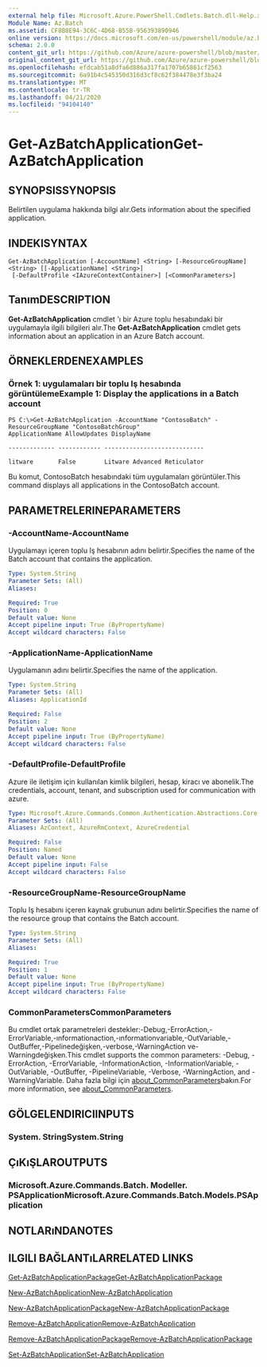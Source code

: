 ```yaml
---
external help file: Microsoft.Azure.PowerShell.Cmdlets.Batch.dll-Help.xml
Module Name: Az.Batch
ms.assetid: CF8B8E94-3C6C-4D68-B55B-956393890946
online version: https://docs.microsoft.com/en-us/powershell/module/az.batch/get-azbatchapplication
schema: 2.0.0
content_git_url: https://github.com/Azure/azure-powershell/blob/master/src/Batch/Batch/help/Get-AzBatchApplication.md
original_content_git_url: https://github.com/Azure/azure-powershell/blob/master/src/Batch/Batch/help/Get-AzBatchApplication.md
ms.openlocfilehash: efdcab51a8dfa6d886a317fa1707b65861cf2563
ms.sourcegitcommit: 6a91b4c545350d316d3cf8c62f384478e3f3ba24
ms.translationtype: MT
ms.contentlocale: tr-TR
ms.lasthandoff: 04/21/2020
ms.locfileid: "94104140"
---
```

# <span data-ttu-id="9c993-101">Get-AzBatchApplication</span><span class="sxs-lookup"><span data-stu-id="9c993-101">Get-AzBatchApplication</span></span>

## <span data-ttu-id="9c993-102">SYNOPSIS</span><span class="sxs-lookup"><span data-stu-id="9c993-102">SYNOPSIS</span></span>
<span data-ttu-id="9c993-103">Belirtilen uygulama hakkında bilgi alır.</span><span class="sxs-lookup"><span data-stu-id="9c993-103">Gets information about the specified application.</span></span>

## <span data-ttu-id="9c993-104">INDEKI</span><span class="sxs-lookup"><span data-stu-id="9c993-104">SYNTAX</span></span>

```
Get-AzBatchApplication [-AccountName] <String> [-ResourceGroupName] <String> [[-ApplicationName] <String>]
 [-DefaultProfile <IAzureContextContainer>] [<CommonParameters>]
```

## <span data-ttu-id="9c993-105">Tanım</span><span class="sxs-lookup"><span data-stu-id="9c993-105">DESCRIPTION</span></span>
<span data-ttu-id="9c993-106">**Get-AzBatchApplication** cmdlet 'ı bir Azure toplu hesabındaki bir uygulamayla ilgili bilgileri alır.</span><span class="sxs-lookup"><span data-stu-id="9c993-106">The **Get-AzBatchApplication** cmdlet gets information about an application in an Azure Batch account.</span></span>

## <span data-ttu-id="9c993-107">ÖRNEKLERDEN</span><span class="sxs-lookup"><span data-stu-id="9c993-107">EXAMPLES</span></span>

### <span data-ttu-id="9c993-108">Örnek 1: uygulamaları bir toplu Iş hesabında görüntüleme</span><span class="sxs-lookup"><span data-stu-id="9c993-108">Example 1: Display the applications in a Batch account</span></span>
```
PS C:\>Get-AzBatchApplication -AccountName "ContosoBatch" -ResourceGroupName "ContosoBatchGroup"
ApplicationName AllowUpdates DisplayName

------------- ------------ ----------------------------

litware       False        Litware Advanced Reticulator
```

<span data-ttu-id="9c993-109">Bu komut, ContosoBatch hesabındaki tüm uygulamaları görüntüler.</span><span class="sxs-lookup"><span data-stu-id="9c993-109">This command displays all applications in the ContosoBatch account.</span></span>

## <span data-ttu-id="9c993-110">PARAMETRELERINE</span><span class="sxs-lookup"><span data-stu-id="9c993-110">PARAMETERS</span></span>

### <span data-ttu-id="9c993-111">-AccountName</span><span class="sxs-lookup"><span data-stu-id="9c993-111">-AccountName</span></span>
<span data-ttu-id="9c993-112">Uygulamayı içeren toplu Iş hesabının adını belirtir.</span><span class="sxs-lookup"><span data-stu-id="9c993-112">Specifies the name of the Batch account that contains the application.</span></span>

```yaml
Type: System.String
Parameter Sets: (All)
Aliases:

Required: True
Position: 0
Default value: None
Accept pipeline input: True (ByPropertyName)
Accept wildcard characters: False
```

### <span data-ttu-id="9c993-113">-ApplicationName</span><span class="sxs-lookup"><span data-stu-id="9c993-113">-ApplicationName</span></span>
<span data-ttu-id="9c993-114">Uygulamanın adını belirtir.</span><span class="sxs-lookup"><span data-stu-id="9c993-114">Specifies the name of the application.</span></span>

```yaml
Type: System.String
Parameter Sets: (All)
Aliases: ApplicationId

Required: False
Position: 2
Default value: None
Accept pipeline input: True (ByPropertyName)
Accept wildcard characters: False
```

### <span data-ttu-id="9c993-115">-DefaultProfile</span><span class="sxs-lookup"><span data-stu-id="9c993-115">-DefaultProfile</span></span>
<span data-ttu-id="9c993-116">Azure ile iletişim için kullanılan kimlik bilgileri, hesap, kiracı ve abonelik.</span><span class="sxs-lookup"><span data-stu-id="9c993-116">The credentials, account, tenant, and subscription used for communication with azure.</span></span>

```yaml
Type: Microsoft.Azure.Commands.Common.Authentication.Abstractions.Core.IAzureContextContainer
Parameter Sets: (All)
Aliases: AzContext, AzureRmContext, AzureCredential

Required: False
Position: Named
Default value: None
Accept pipeline input: False
Accept wildcard characters: False
```

### <span data-ttu-id="9c993-117">-ResourceGroupName</span><span class="sxs-lookup"><span data-stu-id="9c993-117">-ResourceGroupName</span></span>
<span data-ttu-id="9c993-118">Toplu Iş hesabını içeren kaynak grubunun adını belirtir.</span><span class="sxs-lookup"><span data-stu-id="9c993-118">Specifies the name of the resource group that contains the Batch account.</span></span>

```yaml
Type: System.String
Parameter Sets: (All)
Aliases:

Required: True
Position: 1
Default value: None
Accept pipeline input: True (ByPropertyName)
Accept wildcard characters: False
```

### <span data-ttu-id="9c993-119">CommonParameters</span><span class="sxs-lookup"><span data-stu-id="9c993-119">CommonParameters</span></span>
<span data-ttu-id="9c993-120">Bu cmdlet ortak parametreleri destekler:-Debug,-ErrorAction,-ErrorVariable,-ınformationaction,-ınformationvariable,-OutVariable,-OutBuffer,-Pipelinedeğişken,-verbose,-WarningAction ve-Warningdeğişken.</span><span class="sxs-lookup"><span data-stu-id="9c993-120">This cmdlet supports the common parameters: -Debug, -ErrorAction, -ErrorVariable, -InformationAction, -InformationVariable, -OutVariable, -OutBuffer, -PipelineVariable, -Verbose, -WarningAction, and -WarningVariable.</span></span> <span data-ttu-id="9c993-121">Daha fazla bilgi için [about_CommonParameters](http://go.microsoft.com/fwlink/?LinkID=113216)bakın.</span><span class="sxs-lookup"><span data-stu-id="9c993-121">For more information, see [about_CommonParameters](http://go.microsoft.com/fwlink/?LinkID=113216).</span></span>

## <span data-ttu-id="9c993-122">GÖLGELENDIRICI</span><span class="sxs-lookup"><span data-stu-id="9c993-122">INPUTS</span></span>

### <span data-ttu-id="9c993-123">System. String</span><span class="sxs-lookup"><span data-stu-id="9c993-123">System.String</span></span>

## <span data-ttu-id="9c993-124">ÇıKıŞLAR</span><span class="sxs-lookup"><span data-stu-id="9c993-124">OUTPUTS</span></span>

### <span data-ttu-id="9c993-125">Microsoft.Azure.Commands.Batch. Modeller. PSApplication</span><span class="sxs-lookup"><span data-stu-id="9c993-125">Microsoft.Azure.Commands.Batch.Models.PSApplication</span></span>

## <span data-ttu-id="9c993-126">NOTLARıNDA</span><span class="sxs-lookup"><span data-stu-id="9c993-126">NOTES</span></span>

## <span data-ttu-id="9c993-127">ILGILI BAĞLANTıLAR</span><span class="sxs-lookup"><span data-stu-id="9c993-127">RELATED LINKS</span></span>

[<span data-ttu-id="9c993-128">Get-AzBatchApplicationPackage</span><span class="sxs-lookup"><span data-stu-id="9c993-128">Get-AzBatchApplicationPackage</span></span>](./Get-AzBatchApplicationPackage.md)

[<span data-ttu-id="9c993-129">New-AzBatchApplication</span><span class="sxs-lookup"><span data-stu-id="9c993-129">New-AzBatchApplication</span></span>](./New-AzBatchApplication.md)

[<span data-ttu-id="9c993-130">New-AzBatchApplicationPackage</span><span class="sxs-lookup"><span data-stu-id="9c993-130">New-AzBatchApplicationPackage</span></span>](./New-AzBatchApplicationPackage.md)

[<span data-ttu-id="9c993-131">Remove-AzBatchApplication</span><span class="sxs-lookup"><span data-stu-id="9c993-131">Remove-AzBatchApplication</span></span>](./Remove-AzBatchApplication.md)

[<span data-ttu-id="9c993-132">Remove-AzBatchApplicationPackage</span><span class="sxs-lookup"><span data-stu-id="9c993-132">Remove-AzBatchApplicationPackage</span></span>](./Remove-AzBatchApplicationPackage.md)

[<span data-ttu-id="9c993-133">Set-AzBatchApplication</span><span class="sxs-lookup"><span data-stu-id="9c993-133">Set-AzBatchApplication</span></span>](./Set-AzBatchApplication.md)


